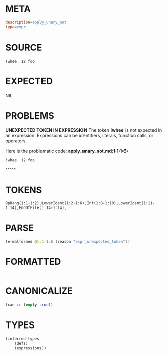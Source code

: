 # META
~~~ini
description=apply_unary_not
type=expr
~~~
# SOURCE
~~~roc
!whee  12 foo
~~~
# EXPECTED
NIL
# PROBLEMS
**UNEXPECTED TOKEN IN EXPRESSION**
The token **!whee** is not expected in an expression.
Expressions can be identifiers, literals, function calls, or operators.

Here is the problematic code:
**apply_unary_not.md:1:1:1:6:**
```roc
!whee  12 foo
```
^^^^^


# TOKENS
~~~zig
OpBang(1:1-1:2),LowerIdent(1:2-1:6),Int(1:8-1:10),LowerIdent(1:11-1:14),EndOfFile(1:14-1:14),
~~~
# PARSE
~~~clojure
(e-malformed @1.1-1.6 (reason "expr_unexpected_token"))
~~~
# FORMATTED
~~~roc

~~~
# CANONICALIZE
~~~clojure
(can-ir (empty true))
~~~
# TYPES
~~~clojure
(inferred-types
	(defs)
	(expressions))
~~~
